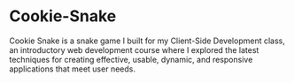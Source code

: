 # Cookie-Snake
Cookie Snake is a snake game I built for my Client-Side Development class, an introductory web development course where I explored the latest techniques for creating effective, usable, dynamic, and responsive applications that meet user needs. 

